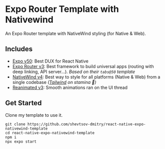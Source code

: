 # Expo Router Template with Nativewind

An Expo Router template with NativeWind styling (for Native & Web).

## Includes

- [Expo v50](https://docs.expo.dev/): Best DUX for React Native
- [Expo Router v3](https://docs.expo.dev/router/introduction/): Best framework to build universal apps (routing with deep linking, API server...). _Based on their `tabs@50` template_
- [NativeWind v4](https://www.nativewind.dev/v4/overview/): Best way to style for all platforms (Native & Web) from a single codebase _([Tailwind](https://tailwindcss.com/) on stamina 💊)_
- [Reanimated v3](https://docs.swmansion.com/react-native-reanimated/): Smooth animations ran on the UI thread

## Get Started

Clone my template to use it.

```
git clone https://github.com/shevtsov-dmitry/react-native-expo-nativewind-template
cd react-native-expo-nativewind-template
npm i
npx expo start
```

